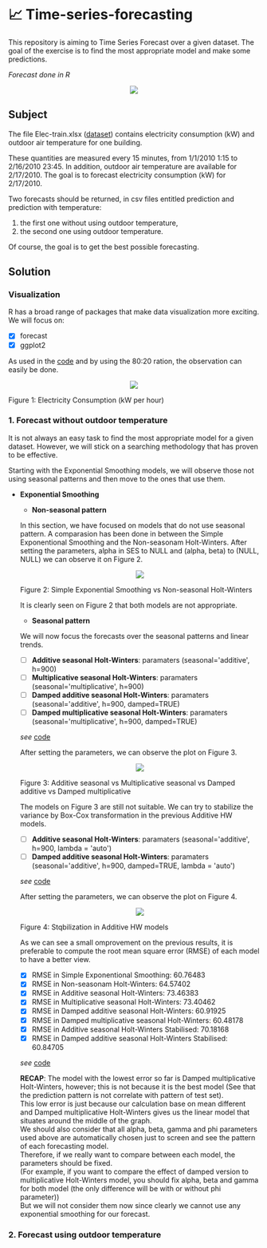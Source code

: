 # :chart_with_upwards_trend: Time-series-forecasting

 This repository is aiming to Time Series Forecast over a given dataset. The goal of the exercise is to find the most appropriate model and make some predictions.

*Forecast done in R*

<p align="center">
  <img src="https://www.analyticsindiamag.com/wp-content/uploads/2018/12/timser.gif"/>
</p>



## Subject

The file Elec-train.xlsx ([dataset](https://github.com/IsmaelMekene/Time-series-forecasting/blob/main/dataset/Elec-train.xlsx)) contains electricity consumption (kW) and outdoor air temperature for one building.

These quantities are measured every 15 minutes, from 1/1/2010 1:15 to 2/16/2010 23:45. In addition, outdoor
air temperature are available for 2/17/2010. The goal is to forecast electricity consumption (kW) for
2/17/2010.

Two forecasts should be returned, in csv files entitled prediction and prediction with temperature:

1. the first one without using outdoor temperature,
2. the second one using outdoor temperature.

Of course, the goal is to get the best possible forecasting. 




## Solution


### Visualization

R has a broad range of packages that make data visualization more exciting. We will focus on:
- [x] forecast
- [x] ggplot2

As used in the [code](https://github.com/IsmaelMekene/Time-series-forecasting/blob/main/model/TimesSeries.ipynb) and by using the 80:20 ration, the observation can easily be done.

  <p align="center">
  <img src="https://github.com/IsmaelMekene/Metaheuristics--Stochastic-Optimization/blob/main/images/visuatraintest.png"/>
  <figcaption>Figure 1: Electricity Consumption (kW per hour)</figcaption>
  </p>


### 1. Forecast without outdoor temperature
 
It is not always an easy task to find the most appropriate model for a given dataset. However, we will stick on a searching methodology that has proven to be effective.

Starting with the Exponential Smoothing models, we will observe those not using seasonal patterns and then move to the ones that use them.

- **Exponential Smoothing**
  
  - **Non-seasonal pattern**
  
  In this section, we have focused on models that do not use seasonal pattern. A comparasion has been done in between the Simple Exponentional Smoothing and the Non-seasonam Holt-Winters. After setting the parameters, alpha in SES to NULL and (alpha, beta) to (NULL, NULL) we can observe it on Figure 2.
  
  <p align="center">
  <img src="https://github.com/IsmaelMekene/Metaheuristics--Stochastic-Optimization/blob/main/images/nonseasonal.png"/>
  <figcaption> Figure 2: Simple Exponential Smoothing vs Non-seasonal Holt-Winters </figcaption>
  </p>
  
 
  It is clearly seen on Figure 2 that both models are not appropriate.
   
  - **Seasonal pattern** 
  
  We will now focus the forecasts over the seasonal patterns and linear trends.
  
  - [ ] **Additive seasonal Holt-Winters**: paramaters (seasonal='additive', h=900)
  - [ ] **Multiplicative seasonal Holt-Winters**: paramaters (seasonal='multiplicative', h=900)
  - [ ] **Damped additive seasonal Holt-Winters**: paramaters (seasonal='additive', h=900, damped=TRUE)
  - [ ] **Damped multiplicative seasonal Holt-Winters**: paramaters (seasonal='multiplicative', h=900, damped=TRUE)
  
  _see_ [code](https://github.com/IsmaelMekene/Time-series-forecasting/blob/main/model/TimesSeries.ipynb)
  
  
  After setting the parameters, we can observe the plot on Figure 3.
    
  <p align="center">
  <img src="https://github.com/IsmaelMekene/Metaheuristics--Stochastic-Optimization/blob/main/images/seasonalandlinear.png"/>
  <figcaption> Figure 3: Additive seasonal vs Multiplicative seasonal vs Damped additive vs Damped multiplicative</figcaption>
  </p>
    
  The models on Figure 3 are still not suitable.
  We can try to stabilize the variance by Box-Cox transformation in the previous Additive HW models.
  - [ ] **Additive seasonal Holt-Winters**: paramaters (seasonal='additive', h=900, lambda = 'auto')
  - [ ] **Damped additive seasonal Holt-Winters**: paramaters (seasonal='additive', h=900, damped=TRUE, lambda = 'auto')
  
  _see_ [code](https://github.com/IsmaelMekene/Time-series-forecasting/blob/main/model/TimesSeries.ipynb)
  
  After setting the parameters, we can observe the plot on Figure 4.
  
  <p align="center">
  <img src="https://github.com/IsmaelMekene/Metaheuristics--Stochastic-Optimization/blob/main/images/boxcox.png"/>
  <figcaption> Figure 4: Stqbilization in Additive HW models</figcaption>
  </p>
 
  As we can see a small omprovement on the previous results, it is preferable to compute the root mean square error (RMSE) of each model to have a better view.
  - [x] RMSE in Simple Exponentional Smoothing: 60.76483
  - [x] RMSE in Non-seasonam Holt-Winters: 64.57402
  - [x] RMSE in Additive seasonal Holt-Winters: 73.46383
  - [x] RMSE in Multiplicative seasonal Holt-Winters: 73.40462
  - [x] RMSE in Damped additive seasonal Holt-Winters: 60.91925
  - [x] RMSE in Damped multiplicative seasonal Holt-Winters: 60.48178
  - [x] RMSE in Additive seasonal Holt-Winters Stabilised: 70.18168
  - [x] RMSE in Damped additive seasonal Holt-Winters Stabilised: 60.84705
  
  _see_ [code](https://github.com/IsmaelMekene/Time-series-forecasting/blob/main/model/TimesSeries.ipynb)
  
  **RECAP**:
  The model with the lowest error so far is Damped multiplicative Holt-Winters, however; this is not because it is the best model (See that the prediction pattern is not correlate with pattern of test set).     
This low error is just because our calculation base on mean different and Damped multiplicative Holt-Winters gives us the linear model that situates around the middle of the graph.    
We should also consider that all alpha, beta, gamma and phi parameters used above are automatically chosen just to screen and see the pattern of each forecasting model.    
Therefore, if we really want to compare between each model, the parameters should be fixed.    
(For example, if you want to compare the effect of damped version to multiplicative Holt-Winters model, you should fix alpha, beta and gamma for both model (the only difference will be with or without phi parameter))    
But we will not consider them now since clearly we cannot use any exponential smoothing for our forecast.


### 2. Forecast using outdoor temperature

